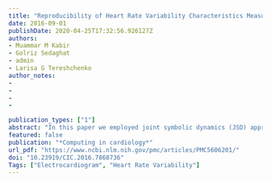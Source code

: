 ```yaml
---
title: "Reproducibility of Heart Rate Variability Characteristics Measured on Random 10-second ECG using Joint Symbolic Dynamics"
date: 2016-09-01
publishDate: 2020-04-25T17:32:56.926127Z
authors:
- Muammar M Kabir
- Golriz Sedaghat
- admin
- Larisa G Tereshchenko
author_notes:
-
-
-
-

publication_types: ["1"]
abstract: "In this paper we employed joint symbolic dynamics (JSD) approach to study reproducibility of heart rate variability characteristics measured on 2 randomly selected 10-second segments within 3-minute resting orthogonal ECG in 170 healthy participants. First, the ECG R-peaks were detected using parabolic fitting. Second, the respiratory signal was derived from orthogonal ECG X-lead using QRS slopes. Third, time series of R-R intervals and respiratory phases (calculated using Hilbert transform), were transformed into tertiary symbol vectors based on their successive changes and words of length ‘3’ were formed. Bland-Altman analysis was used to assess the agreement between measured log-transformed JSD characteristics of HRV, and their reproducibility. Traditional HRV measures such as RR’ interval changes showed a very high reproducibility. However, agreement between two 10-second JSD indices of HRV was low. Interestingly, a significant decrease in low-high alterations of HRV dynamics measured using JSD was observed when respiratory phase transition intervals were excluded (10s: 4.7±9.4 vs. 24.8±21.0%, p<0.0001; 3min: 9.8±8.1 vs. 24.8±12.3%, p<0.0001)."
featured: false
publication: "*Computing in cardiology*"
url_pdf: "https://www.ncbi.nlm.nih.gov/pmc/articles/PMC5606201/"
doi: "10.23919/CIC.2016.7868736"
Tags: ["Electrocardiogram", "Heart Rate Variability"]
---
```


